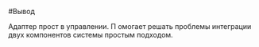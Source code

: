 #Вывод

Адаптер прост в управлении. П
омогает решать проблемы интеграции двух компонентов системы простым подходом.